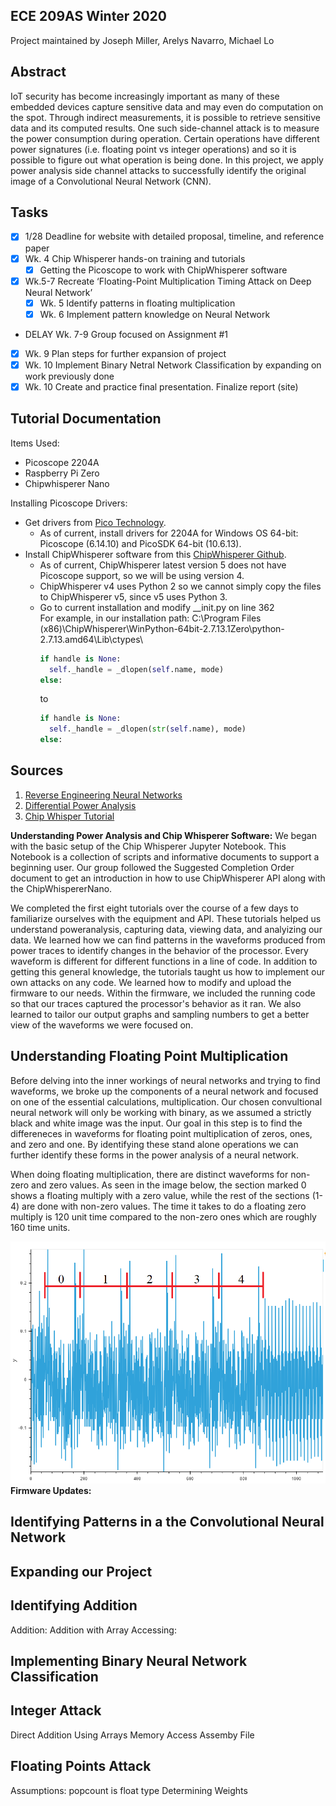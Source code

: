 ## ECE 209AS Winter 2020
Project maintained by Joseph Miller, Arelys Navarro, Michael Lo

## Abstract
IoT security has become increasingly important as many of these embedded devices capture sensitive data and may even do computation on the spot. Through indirect measurements, it is possible to retrieve sensitive data and its computed results. One such side-channel attack is to measure the power consumption during operation. Certain operations have different power signatures (i.e. floating point vs integer operations) and so it is possible to figure out what operation is being done. In this project, we apply power analysis side channel attacks to successfully identify the original image of a Convolutional Neural Network (CNN).

## Tasks
- [x] 1/28 Deadline for website with detailed proposal, timeline, and reference paper
- [x] Wk. 4 Chip Whisperer hands-on training and tutorials
  - [x] Getting the Picoscope to work with ChipWhisperer software
- [x] Wk.5-7 Recreate ‘Floating-Point Multiplication Timing Attack on Deep Neural Network’
  - [x] Wk. 5 Identify patterns in floating multiplication
  - [x] Wk. 6 Implement pattern knowledge on Neural Network
- DELAY Wk. 7-9 Group focused on Assignment #1
- [x] Wk. 9 Plan steps for further expansion of project
- [x] Wk. 10 Implement Binary Netral Network Classification by expanding on work previously done
- [x] Wk. 10 Create and practice final presentation. Finalize report (site)

## Tutorial Documentation
Items Used:
  * Picoscope 2204A
  * Raspberry Pi Zero
  * Chipwhisperer Nano
  
Installing Picoscope Drivers:
* Get drivers from [Pico Technology](https://www.picotech.com/downloads).
  * As of current, install drivers for 2204A for Windows OS 64-bit: Picoscope (6.14.10) and PicoSDK 64-bit (10.6.13).
* Install ChipWhisperer software from this [ChipWhisperer Github](https://github.com/newaetech/chipwhisperer/releases/download/v4.0.1/Chipwhisperer.v4.0.1.Setup.32-bit.exe).
  * As of current, ChipWhisperer latest version 5 does not have Picoscope support, so we will be using version 4.
  * ChipWhisperer v4 uses Python 2 so we cannot simply copy the files to ChipWhisperer v5, since v5 uses Python 3.
  * Go to current installation and modify __init.py on line 362 <br />
    For example, in our installation path: C:\Program Files (x86)\ChipWhisperer\WinPython-64bit-2.7.13.1Zero\python-2.7.13.amd64\Lib\ctypes\
    ```python
    if handle is None:
      self._handle = _dlopen(self.name, mode)
    else:
    ```
    to
    ```python
    if handle is None:
      self._handle = _dlopen(str(self.name), mode)
    else:
    ```
    

## Sources
1. [Reverse Engineering Neural Networks](https://www.usenix.org/conference/usenixsecurity19/presentation/batina)
2. [Differential Power Analysis](https://www.paulkocher.com/doc/DifferentialPowerAnalysis.pdf)
3. [Chip Whisper Tutorial](https://wiki.newae.com/Getting_Started)

**Understanding Power Analysis and Chip Whisperer Software:**
We began with the basic setup of the Chip Whisperer Jupyter Notebook. This Notebook is a collection of scripts and informative documents to support a beginning user. Our group followed the Suggested Completion Order document to get an introduction in how to use ChipWhisperer API along with the ChipWhispererNano. 

We completed the first eight tutorials over the course of a few days to familiarize ourselves with the equipment and API. These tutorials helped us understand poweranalysis, capturing data, viewing data, and analyizing our data. We learned how we can find patterns in the waveforms produced from power traces to identify changes in the behavior of the processor. Every waveform is different for different functions in a line of code. In addition to getting this general knowledge, the tutorials taught us how to implement our own attacks on any code. We learned how to modify and upload the firmware to our needs. Within the firmware, we included the running code so that our traces captured the processor's behavior as it ran. We also learned to tailor our output graphs and sampling numbers to get a better view of the waveforms we were focused on. 

## Understanding Floating Point Multiplication
Before delving into the inner workings of neural networks and trying to find waveforms, we broke up the components of a neural network and focused on one of the essential calculations, multiplication. Our chosen convultional neural network will only be working with binary, as we assumed a strictly black and white image was the input. Our goal in this step is to find the differeneces in waveforms for floating point multiplication of zeros, ones, and zero and one. By identifying these stand alone operations we can further identify these forms in the power analysis of a neural network. 

When doing floating multiplication, there are distinct waveforms for non-zero and zero values. As seen in the image below, the section marked 0 shows a floating multiply with a zero value, while the rest of the sections (1-4) are done with non-zero values. The time it takes to do a floating zero multiply is 120 unit time compared to the non-zero ones which are roughly 160 time units.

![waveform multiply](/images/loop04marked.png)
**Firmware Updates:**

## Identifying Patterns in a the Convolutional Neural Network

## Expanding our Project
## Identifying Addition
Addition:
Addition with Array Accessing:
## Implementing Binary Neural Network Classification
## Integer Attack
Direct Addition
Using Arrays
Memory Access
Assemby File
## Floating Points Attack
Assumptions: popcount is float type
Determining Weights

